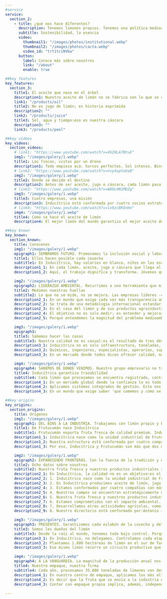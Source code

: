 ```yaml
---
#service
service:
  section_2:
    - title: ¿qué nos hace diferentes?
      description: Tenemos limones propios. Tenemos una política medioambiental. Tenemos un código de ética empresarial. Tenemos respeto por nuestra gente. Y tenemos arraigo regional. Estamos listos para seguir creciendo.
      subtitle: Sostenibilidad, la esencia
      video:
        thumbnail1: "/images/photos/institutional.webp"
        thumbnail2: "/images/photos/cacta.webp"
        video_id: "trt1tciNVbw"
      button:
        label: Conoce más sobre nosotros
        link: "/about"
        enable: true

##key features
key_features:
  section_3:
    title1: El aceite que nace en el árbol
    description1: Nuestro aceite de limón no se fabrica con lo que se consigue:se fabrica con lo que sembramos. En Inducítrica, el limón es propio, la trazabilidad es total y la excelencia comienza en la raíz.
    link1: "/products/oil"
    title2: No es jugo de limón; es historia exprimida
    description2: ""
    link2: "/products/juice"
    title3: Sol, agua y tiempo:eso es nuestra cáscara
    description3: ""
    link3: "/products/peel"

##key videos
key_videos:
  section_videos:
    # link1: "https://www.youtube.com/watch?v=X6INLA7NtuE"
    img1: "/images/galery/1.webp"
    title1: Las fincas, vistas por un drone
    description1: Todo empieza acá. Surcos perfectos. Sol intenso. Bins que se alinean como soldados. Y limones que caen, uno a uno, en manos expertas. Esto es lo que vemos, cuando miramos desde arriba.
    # link2: "https://www.youtube.com/watch?v=nvy4upteUa8"
    img2: "/images/galery/1.webp"
    title2: Donde se decide el destino
    description2: Antes de ser aceite, jugo o cáscara, cada limón pasa por nuestro centro de empaque. Ahí se define su rumbo. En este proceso no hay lugar para el azar; hay ojos expertos, tecnología y criterio.
    # link3: "https://www.youtube.com/watch?v=WA9LHN1MDZg"
    img3: "/images/galery/1.webp"
    title3: Cuatro empresas, una misión
    description3: Inducítrica está conformada por cuatro socios estratégicos, referentes del sector citrícola. Cada uno aporta lo mejor de su recorrido. Juntos, impulsan un grupo con raíces en Tucumán y mirada global.
    # link4: "https://www.youtube.com/watch?v=lx9zcBKOnHo"
    img4: "/images/galery/1.webp"
    title4: Cómo se hace el aceite de limón
    description4: El mejor limón del mundo garantiza el mejor aceite del mundo. Esa es la primera gran clave del proceso industrial. Porque con nosotros, el alma del cítrico se hace industria.

##key known
key_known:
  section_known:
    title: Conocenos
    img1: "/images/galery/1.webp"
    epigraph1: SEMBRAMOS FUTURO. Promovemos la inclusión social y laboral. FOTO INDUCITRICA
    title1: Ellos hacen posible cada cosecha
    subtitle1: En Inducítrica, hay salarios en blanco, niños en las escuelas, trabajos que dignifican y familias que crecen. Porque para nosotros, la cosecha de oportunidades es la más valiosa.
    description1_1: En cada limón, aceite, jugo o cáscara que llega al mundo, hay una historia que nace en Alberdi y sus alrededores. Nuestra presencia en esta ciudad situada al sur de Tucumán, en Argentina, impulsa economías locales, fortalece el entramado productivo, genera empleo de manera directa e indirecta, promueve la inclusión laboral con enfoque de género y mejora indicadores claves, como la escolarización y la estabilidad familiar.
    description1_2: Aquí, el trabajo dignifica y transforma. Jóvenes que antes migraban ahora encuentran oportunidades reales en su lugar de origen. Mientras tanto, emprendimientos, comercios y servicios crecen alrededor del desarrollo agroindustrial. Porque para nosotros, la cosecha más valiosa es la de las oportunidades.

    img2: "/images/galery/1.webp"
    epigraph2: LIDERAZGO AMBIENTAL. Recurrimos a una herramienta que mide el impacto y mejora el futuro. FOTO INDUCITRICA
    title2: Medimos nuestras huellas
    subtitle2: Lo que no se mide, no se mejora. Las empresas líderes -como Inducítrica- tienen hoy su Análisis de Ciclo de Vida, con el objetivo de minimizar el impacto ambiental.
    description2_1: En un mundo que exige cada vez más transparencia ambiental, las empresas líderes dan un paso hacia adelante:miden y hacen visibles los impactos reales de su producción, a través de una herramienta clave, el Análisis de Ciclo de Vida (también conocido por sus siglas, ACV).
    description2_2: Se trata de una metodología internacional estandarizada que permite cuantificar las huellas ambientales que genera un producto o proceso a lo largo de su vida útil. Esto incluye desde la extracción de materias primas hasta su disposición final, pasando por la producción, el transporte, el uso y el reciclaje.
    description2_3: En el caso del limón y de sus productos agroindustriales -como el jugo, el aceite esencial o la cáscara-, un ACV contempla el impacto del cultivo (agua, energía, fertilizantes, etcétera), el procesamiento industrial (consumo energético, residuos, emisiones, etcétera), el transporte e incluso el uso del envase y su reciclabilidad, entre otras cuestiones.
    description2_4: El objetivo no es solo medir; es entender y mejorar. Saber dónde estamos para decidir hacia dónde vamos. Actualmente, las empresas que priorizan la transparencia ante sus clientes y ante sus consumidores, que exportan a mercados exigentes, donde las normativas ambientales son cada vez más estrictas, y que asumen un compromiso real con la sustentabilidad cuentan con un Análisis de Ciclo de Vida. Inducítrica es una de ellas.
    description2_5: Porque entendemos la magnitud del problema medioambiental y la necesidad de tomar medidas. Esta auditoría, realizada por revisores externos, nos ha permitido identificar puntos críticos, reducir las huellas de carbono u otras, optimizar recursos y, especialmente, tomar decisiones basadas en datos. En definitiva, un ACV representa una poderosa carta de presentación.

    img3: "/images/galery/1.webp"
    epigraph3: 
    title3: Sabemos hacer las cosas
    subtitle3: Nuestra calidad no es casual:es el resultado de tres décadas de experiencia acumulada, transmitida y aplicada en cada decisión de la cosecha y del proceso industrial.
    description3_1: Inducítrica no es solo infraestructura, toneladas, productos industriales del limón y exportaciones. Es también -y sobre todo- conocimiento aplicado. La diferencia entre una buena cáscara y una excelente cáscara radica, muchas veces, en un detalle que solo detecta quien sabe. Y nosotros sabemos.
    description3_2: Químicos, ingenieros, especialistas, operarios, supervisores... detrás de cada fruta y de cada derivado que sale al mundo hay un equipo humano que comprende a fondo el comportamiento del limón en todas sus fases. Ese conocimiento no se improvisa. Viene de años de trabajo con la materia prima, del cumplimiento de las exigencias normativas y de aplicar mejoras continuas.
    description3_3: En un mercado donde todos dicen ofrecer calidad, nosotros tenemos un diferencial más potente:sabemos cómo lograrla. Y cómo sostenerla en el tiempo.

    img4: "/images/galery/1.webp"
    epigraph4: SABEMOS DE DONDE VENIMOS. Nuestro grupo empresario no trabaja en serie:trabaja con identidad.  FOTO INDUCITRICA 
    title4: Inducítrica garantiza trazabilidad
    subtitle4: Cada limón que procesamos se encuentra registrado, controlado y trazado desde que es cosechado hasta que llega al mundo, convertido en aceite esencial, jugo y cáscara deshidratada.
    description4_1: En un mercado global donde la confianza lo es todo, Inducítrica se posiciona como una empresa que garantiza trazabilidad total. Esto significa que cada limón que procesamos puede ser rastreado desde su origen en las fincas de Frutucumán hasta su llegada al cliente final, ya sea en Europa, Asia o América y ya sea como fruta fresca o como aceite de limón, jugo de limón y cáscara deshidratada.
    description4_2: Aplicamos sistemas integrados de gestión. Esto nos permite registrar cada lote, cada tratamiento y cada transformación. Así, cuando exportamos derivados del limón exportamos también información precisa, validada y transparente. Nuestros clientes no sólo compran calidad:compran seguridad alimentaria, cumplimiento normativo y una ética de producción.
    description4_3: En un mundo que exige saber 'qué comemos y cómo se hizo', nosotros tenemos las respuestas. Y esas respuestas se encuentran en nuestros sistemas. En Inducítrica, cada limón tiene identidad. Porque cada cliente merece saber, exactamente, qué está comprando.

##key origins
key_origins:
  section_origins:
    title: Orígenes
    img1: "/images/galery/1.webp"
    epigraph1: DEL BINS A LA INDUSTRIA. Trabajamos con limón propio y bajo un modelo de excelencia. FOTO INDUCITRICA
    title1: De Frutucumán nace Inducítrica
    subtitle1: Frutucumán exporta fruta fresca de calidad premium. Inducítrica industrializa el limón en aceite esencial, jugo y cáscara. Un origen común. Un modelo único. Una visión compartida.
    description1_1: Inducítrica nace como la unidad industrial de Frutucumán, la primera exportadora de fruta fresca de la Argentina. Producimos aceite esencial, jugo concentrado y cáscara deshidratada de limón, con materia prima proveniente de campos propios, ubicados estratégicamente en el sur de Tucumán, una de las mejores regiones del mundo para el cultivo de cítricos.
    description1_2: Nuestra estructura está conformada por cuatro compañías con más de 30 años de trayectoria:Blazquez SRL, Donato Álvarez SRL, Delotte SA y Jalil SRL. Es decir que Frutucumán e Inducítrica forman un ecosistema integrado de producción y transformación del limón. Ambas unidades trabajan con limón propio y bajo el mismo modelo de cantidad y calidad. Bajo el mismo modelo de sustentabilidad ambiental. Bajo el mismo modelo de gobernanza empresarial. Y bajo el mismo modelo de compromiso con el desarrollo regional.
    description1_3: Por eso, Inducítrica y Frutucumán son más que dos marcas; son el resultado de nuestra pasión por el limón. Cada producto que ofrecemos es el reflejo de la inclaudicable filosofía que, cada mañana, nos empuja al campo. Un origen común. Un modelo único. Una visión compartida.

    img2: "/images/galery/1.webp"
    epigraph2: EXPANDIENDO FRONTERAS. Con la fuerza de la tradición y el impulso de la innovación, seguimos creciendo. FOTO INDUCITRICA
    title2: Ocho datos sobre nosotros
    subtitle2: Nuestra fruta fresca y nuestros productos industriales responden a los más altos estándares de calidad y de cantidad, debido a que trabajamos con limones propios, en su totalidad.
    description2_1: En Inducítrica, la calidad no es un objetivo:es el punto de partida. Nace en el limón que cultivamos. Crece con la experiencia de nuestras compañías fundadoras. Y se fortalece en cada etapa del proceso. Estos ocho datos lo explican.
    description2_2: 1. Inducítrica nace como la unidad industrial de Frutucumán, la primera exportadora de fruta fresca de la Argentina.
    description2_3: 2. En Inducítrica producimos aceite de limón, jugo concentrado de limón y cáscara deshidratada de limón.
    description2_4: 3. Estamos conformados por cuatro compañías con más de 30 años de trayectoria:Delotte SA, Blázquez SRL, Donato Álvarez SRL y Jalil SRL.
    description2_5: 4. Nuestros campos se encuentran estratégicamente ubicados en el sur de la provincia argentina de Tucumán, una de las mejores regiones para el cultivo de cítricos.
    description2_6: 5. Nuestra fruta fresca y nuestros productos industriales responden a los más altos estándares de calidad. Garantizamos una trazabilidad total y aseguramos un control absoluto de cada etapa del proceso productivo, ya que trabajamos -justamente- con limones propios.
    description2_7: 6. Estamos comprometidos con el impacto ambiental. Realizamos análisis de ciclo de vida (LCA- ISO 14040/44) de nuestra producción.
    description2_8: 7, Desarrollamos otras actividades agrícolas, como naranjas, arándanos, caña de azúcar, soja, granos y paltas.
    description2_9: 8. Nuestro directorio está conformado por:Antonio Jalil (presidente), Ezequiel Almada (vicepresidente) y José Cebe (director).

    img3: "/images/galery/1.webp"
    epigraph3: PRESENTES. Garantizamos cada eslabón de la cosecha y del proceso productivo del limón. FOTO INDUCITRICA
    title3: Somos los dueños del limón
    subtitle3: Desde la raíz al mundo, tenemos todo bajo control. Porque Inducítrica es mucho más que una empresa citrícola; es un modelo de compromiso con el limón y sus derivados.
    description3_1: En Inducítrica, no delegamos. Controlamos cada etapa del proceso productivo del limón:desde la plantación hasta la exportación de su aceite esencial, jugo y cáscara. Esta decisión estratégica nos permite asegurar lo que pocos pueden:trazabilidad total, calidad constante y productos que conservan su pureza.
    description3_2: Plantamos 1.800 hectáreas de limón en el sur de Tucumán, una de las regiones más reconocidas del planeta para el cultivo de cítricos. Allí, en campos propios, comienza todo. Con tecnología, conocimiento y respeto por el ambiente, cultivamos un limón que nace distinto.
    description3_3: Ese mismo limón recorre un circuito productivo que también es nuestro:lo cosechamos, lo procesamos y lo transformamos en derivados que viajan a los más exigentes mercados internacionales. Este modelo de integración absoluta constituye una garantía. Implica que un cliente de América del Norte, Europa o Asia pueda saber exactamente de qué finca provino el limón o cómo y dónde fue procesado. Así somos en Inducítrica; distintos.

    img4: "/images/galery/1.webp"
    epigraph4: A LA VANGUARDIA. La magnitud de la producción anual nos posiciona como un referente en la industria citrícola. FOTO INDUCITRICA 
    title4: Nuestro empaque, nuestra firma
    subtitle4: Cada año, procesamos 35.000 toneladas de limones con destino industrial. Esta fruta, seleccionada en nuestro centro de empaque, es transformada en aceite, jugo y cáscara.
    description4_1: En nuestro centro de empaque, aplicamos los más altos estándares de higiene, selección y presentación. Allí, los limones con destino industrial son seleccionados cuidadosamente. Esta tarea manual nos permite garantizar la frescura, el aroma y el sabor de aquellos cítricos que luego se transformarán en aceite esencial, jugo y cáscara deshidratada de limón.
    description4_2: Es decir que la fruta que se envía a la industria no es un descarte; es materia prima elegida con el mismo rigor que cualquier otra. Cada limón es evaluado en función de su potencial para transformarse en un derivado. Y aprovechar así su máxima expresión. Actualmente, contamos con 35.000 toneladas anuales de limones propios para la industria. Y una proyección de entre 60.000 y 70.000 toneladas anuales para 2031.
    description4_3: Contar con empaque propio implica, además, independencia operativa, tiempos ágiles y un mejor cuidado del producto. Significa estar presentes en cada caja... en cada lote... en cada envío que lleva nuestro nombre. Y eso reafirma el compromiso con la excelencia. 
   
---
```

